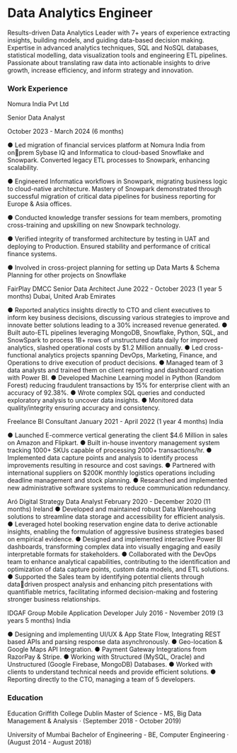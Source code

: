 # Data Analytics Engineer

Results-driven Data Analytics Leader with 7+ years of experience extracting insights, building models, and guiding data-based decision making. 
Expertise in advanced analytics techniques, SQL and NoSQL databases, statistical modelling, data visualization tools and engineering ETL pipelines.
Passionate about translating raw data into actionable insights to drive growth, increase efficiency, and inform strategy and innovation.

### Work Experience

Nomura India Pvt Ltd

Senior Data Analyst

October 2023 - March 2024 (6 months)

● Led migration of financial services platform at Nomura India from onprem Sybase IQ and Informatica to cloud-based Snowflake and Snowpark.
Converted legacy ETL processes to Snowpark, enhancing scalability.

● Engineered Informatica workflows in Snowpark, migrating business logic
to cloud-native architecture. Mastery of Snowpark demonstrated through
successful migration of critical data pipelines for business reporting for Europe
& Asia offices.

● Conducted knowledge transfer sessions for team members, promoting
cross-training and upskilling on new Snowpark technology.

● Verified integrity of transformed architecture by testing in UAT and deploying
to Production. Ensured stability and performance of critical finance systems.

● Involved in cross-project planning for setting up Data Marts & Schema
Planning for other projects on Snowflake

FairPlay DMCC
Senior Data Architect
June 2022 - October 2023 (1 year 5 months)
Dubai, United Arab Emirates

● Reported analytics insights directly to CTO and client executives to inform
key business decisions, discussing various strategies to improve and innovate
better solutions leading to a 30% increased revenue generated.
● Built auto-ETL pipelines leveraging MongoDB, Snowflake, Python, SQL,
and SnowSpark to process 1B+ rows of unstructured data daily for improved
analytics, slashed operational costs by $1.2 Million annually. 
● Led cross-functional analytics projects spanning DevOps, Marketing,
Finance, and Operations to drive execution of product decisions.
● Managed team of 3 data analysts and trained them on client reporting and
dashboard creation with Power BI.
● Developed Machine Learning model in Python (Random Forest) reducing
fraudulent transactions by 15% for enterprise client with an accuracy of
92.38%.
● Wrote complex SQL queries and conducted exploratory analysis to uncover
data insights.
● Monitored data quality/integrity ensuring accuracy and consistency.


Freelance BI Consultant
January 2021 - April 2022 (1 year 4 months)
India

● Launched E-commerce vertical generating the client $4.6 Million in sales on
Amazon and Flipkart.
● Built in-house inventory management system tracking 1000+ SKUs capable
of processing 2000+ transactions/hr.
● Implemented data capture points and analysis to identify process
improvements resulting in resource and cost savings.
● Partnered with international suppliers on $200K monthly logistics operations
including deadline management and stock planning.
● Researched and implemented new administrative software systems to
reduce communication redundancy.

Aró Digital Strategy
Data Analyst
February 2020 - December 2020 (11 months)
Ireland
● Developed and maintained robust Data Warehousing solutions to streamline
data storage and accessibility for efficient analysis.
● Leveraged hotel booking reservation engine data to derive actionable
insights, enabling the formulation of aggressive business strategies based on
empirical evidence.
● Designed and implemented interactive Power BI dashboards, transforming
complex data into visually engaging and easily interpretable formats for
stakeholders.
● Collaborated with the DevOps team to enhance analytical capabilities,
contributing to the identification and optimization of data capture points,
custom data models, and ETL solutions.
● Supported the Sales team by identifying potential clients through datadriven prospect analysis and enhancing pitch presentations with quantifiable
metrics, facilitating informed decision-making and fostering stronger business
relationships.


IDGAF Group
Mobile Application Developer
July 2016 - November 2019 (3 years 5 months)
India

● Designing and implementing UI/UX & App State Flow, Integrating REST
based APIs and parsing response data asynchronously.
● Geo-location & Google Maps API Integration.
● Payment Gateway Integrations from RazorPay & Stripe.
● Working with Structured (MySQL, Oracle) and Unstructured (Google
Firebase, MongoDB) Databases.
● Worked with clients to understand technical needs and provide efficient
solutions.
● Reporting directly to the CTO, managing a team of 5 developers.


### Education 

Education
Griffith College Dublin
Master of Science - MS, Big Data Management & Analysis · (September 2018 - October 2019)

University of Mumbai
Bachelor of Engineering - BE, Computer Engineering · (August 2014 - August 2018)


